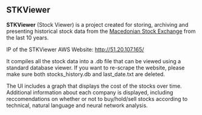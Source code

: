 ## STKViewer

**STKViewer** (Stock Viewer) is a project created for storing, archiving and presenting historical stock data from the [Macedonian Stock Exchange](https://www.mse.mk/) from the last 10 years.

IP of the STKViewer AWS Website: http://51.20.107.165/

It compiles all the stock data into a .db file that can be viewed using a standard database viewer.
If you want to re-scrape the website, please make sure both stocks_history.db and last_date.txt are deleted.

The UI includes a graph that displays the cost of the stocks over time. Additional information about each company is displayed, including reccomendations on whether or not to buy/hold/sell stocks according to technical, natural language and neural network analysis.